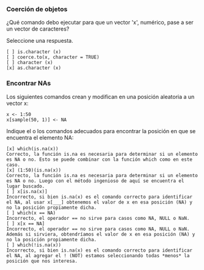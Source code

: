 
### Coerción de objetos

¿Qué comando debo ejecutar para que un vector 'x', numérico, pase a ser un vector de caracteres?

Seleccione una respuesta.

    [ ] is.character (x) 	
    [ ] coerce.to(x, character = TRUE) 	
    [ ] character (x) 	
    [x] as.character (x)
    

### Encontrar NAs

Los siguientes comandos crean y modifican en una posición aleatoria a un vector x:

    x <- 1:50
    x[sample(50, 1)] <- NA

Indique el o los comandos adecuados para encontrar la posición en que se encuentra el elemento NA:

    [x] which(is.na(x))
    Correcto, la función is.na es necesaria para determinar si un elemento es NA o no. Esto se puede combinar con la función which como en este caso.
    [x] (1:50)(is.na(x))
    Correcto, la función is.na es necesaria para determinar si un elemento es NA o no. Luego con el método ingenioso de aquí se encuentra el lugar buscado.
    [ ] x[is.na(x)]
    Incorrecto, si bien is.na(x) es el comando correcto para identificar el NA, al usar x[___] obtenemos el valor de x en esa posición (NA) y no la posición propiamente dicha.
    [ ] which(x == NA)
    Incorrecto, el operador == no sirve para casos como NA, NULL o NaN.
    [ ] x[x == NA]
    Incorrecto, el operador == no sirve para casos como NA, NULL o NaN. Además si sirviera, obtendríamos el valor de x en esa posición (NA) y no la posición propiamente dicha.
    [ ] which(!is.na(x))
    Incorrecto, si bien is.na(x) es el comando correcto para identificar el NA, al agregar el ! (NOT) estamos seleccionando todas *menos* la posición que nos interesa.
    
